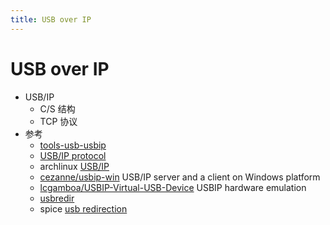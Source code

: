 ```yaml
---
title: USB over IP
---
```


# USB over IP

- USB/IP
  - C/S 结构
  - TCP 协议
- 参考
  - [tools-usb-usbip](https://www.kernel.org/doc/readme/tools-usb-usbip-README)
  - [USB/IP protocol](https://www.kernel.org/doc/html/latest/usb/usbip_protocol.html)
  - archlinux [USB/IP](https://wiki.archlinux.org/title/USB/IP)
  - [cezanne/usbip-win](https://github.com/cezanne/usbip-win)
    USB/IP server and a client on Windows platform
  - [lcgamboa/USBIP-Virtual-USB-Device](https://github.com/lcgamboa/USBIP-Virtual-USB-Device)
    USBIP hardware emulation
  - [usbredir](https://www.spice-space.org/usbredir.html)
  - spice [usb redirection](https://people.freedesktop.org/~teuf/spice-doc/html/ch02s06.html)
